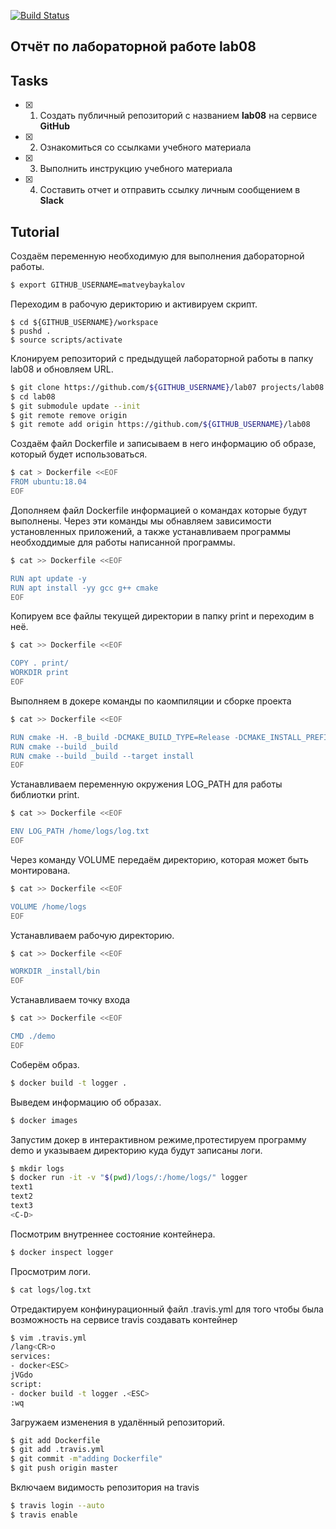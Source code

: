 [![Build Status](https://travis-ci.org/matveybaykalov/task_timp_lab04.svg?branch=master)](https://travis-ci.org/matveybaykalov/lab08)

## Отчёт по лабораторной работе lab08

## Tasks

- [x] 1. Создать публичный репозиторий с названием **lab08** на сервисе **GitHub**
- [x] 2. Ознакомиться со ссылками учебного материала
- [x] 3. Выполнить инструкцию учебного материала
- [x] 4. Составить отчет и отправить ссылку личным сообщением в **Slack**

## Tutorial
Создаём переменную необходимую для выполнения дабораторной работы.
```sh
$ export GITHUB_USERNAME=matveybaykalov
```
Переходим в рабочую дерикторию и активируем скрипт.
```
$ cd ${GITHUB_USERNAME}/workspace
$ pushd .
$ source scripts/activate
```
Клонируем репозиторий с предыдущей лабораторной работы в папку lab08 и обновляем URL.
```sh
$ git clone https://github.com/${GITHUB_USERNAME}/lab07 projects/lab08
$ cd lab08
$ git submodule update --init
$ git remote remove origin
$ git remote add origin https://github.com/${GITHUB_USERNAME}/lab08
```
Создаём файл Dockerfile и записываем в него информацию об образе, который будет использоваться.
```sh
$ cat > Dockerfile <<EOF
FROM ubuntu:18.04
EOF
```
Дополняем файл Dockerfile информацией о командах которые будут выполнены. Через эти команды мы обнавляем зависимости установленных приложений, а также устанавливаем программы необходдимые для работы написанной программы.
```sh
$ cat >> Dockerfile <<EOF

RUN apt update -y
RUN apt install -yy gcc g++ cmake
EOF
```
Копируем все файлы текущей директории в папку print и переходим в неё.
```sh
$ cat >> Dockerfile <<EOF

COPY . print/
WORKDIR print
EOF
```
Выполняем в докере команды по каомпиляции и сборке проекта
```sh
$ cat >> Dockerfile <<EOF

RUN cmake -H. -B_build -DCMAKE_BUILD_TYPE=Release -DCMAKE_INSTALL_PREFIX=_install
RUN cmake --build _build
RUN cmake --build _build --target install
EOF
```
Устанавливаем переменную окружения LOG_PATH для работы библиотки print.
```sh
$ cat >> Dockerfile <<EOF

ENV LOG_PATH /home/logs/log.txt
EOF
```
Через команду VOLUME передаём директорию, которая может быть монтирована.
```sh
$ cat >> Dockerfile <<EOF

VOLUME /home/logs
EOF
```
Устанавливаем рабочую директорию.
```sh
$ cat >> Dockerfile <<EOF

WORKDIR _install/bin
EOF
```
Устанавливаем точку входа
```sh
$ cat >> Dockerfile <<EOF

CMD ./demo
EOF
```
Соберём образ.
```sh
$ docker build -t logger .
```
Выведем информацию об образах.
```sh
$ docker images
```
Запустим докер в интерактивном режиме,протестируем программу demo и указываем директорию куда будут записаны логи.
```sh
$ mkdir logs
$ docker run -it -v "$(pwd)/logs/:/home/logs/" logger
text1
text2
text3
<C-D>
```
Посмотрим внутреннее состояние контейнера.
```sh
$ docker inspect logger
```
Просмотрим логи.
```sh
$ cat logs/log.txt
```
Отредактируем конфинурационный файл .travis.yml для того чтобы была возможность на сервисе travis создавать контейнер
```sh
$ vim .travis.yml
/lang<CR>o
services:
- docker<ESC>
jVGdo
script:
- docker build -t logger .<ESC>
:wq
```
Загружаем изменения в удалённый репозиторий.
```sh
$ git add Dockerfile
$ git add .travis.yml
$ git commit -m"adding Dockerfile"
$ git push origin master
```
Включаем видимость репозитория на travis
```sh
$ travis login --auto
$ travis enable
```